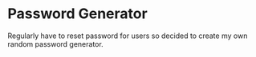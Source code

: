 # **Password Generator** 

Regularly have to reset password for users so decided to create my own random password generator.
